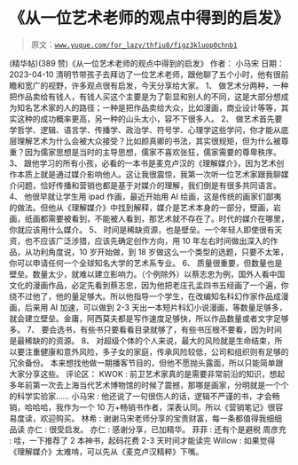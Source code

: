 # 《从一位艺术老师的观点中得到的启发》

> 原文：[`www.yuque.com/for_lazy/thfiu8/figz3kluop0chnb1`](https://www.yuque.com/for_lazy/thfiu8/figz3kluop0chnb1)

<ne-h2 id="2be8a717" data-lake-id="2be8a717"><ne-heading-ext><ne-heading-anchor></ne-heading-anchor><ne-heading-fold></ne-heading-fold></ne-heading-ext><ne-heading-content><ne-text id="u278151c2">(精华帖)(389 赞)《从一位艺术老师的观点中得到的启发》</ne-text></ne-heading-content></ne-h2> <ne-p id="u8b23b185" data-lake-id="u8b23b185"><ne-text id="u836511a2">作者： 小马宋</ne-text></ne-p> <ne-p id="u860caed8" data-lake-id="u860caed8"><ne-text id="udcbae374">日期：2023-04-10</ne-text></ne-p> <ne-p id="u27872eb2" data-lake-id="u27872eb2"><ne-text id="u1681bce8">清明节带孩子去拜访了一位艺术老师，跟他聊了五个小时，他有很前瞻和宽广的视野，许多观点很有启发，今天分享给大家。</ne-text> <ne-text id="ue3615d70">1、 做艺术分两种，一种把作品卖给有钱人，有钱人买这个主要是为了彰显和别人的不同，这是大部分想成为知名艺术家的人的路径；一种是把作品卖给大众，比如漫画，商业设计等等，其实这种的成功概率更高，另一种的山头太小，容不下很多人。</ne-text> <ne-text id="u9dc372fc">2、 做艺术首先要学哲学、逻辑、语言学、传播学、政治学、符号学、心理学这些学问，你才能从底层理解艺术为什么会被大众接受？比如颜真卿的书法，其实很规矩，但为什么被尊重？因为儒家思想是当时的主导思想，儒家不喜欢张狂，儒家需要的尊卑秩序。</ne-text> <ne-text id="u72d5876e">3、 跟他学习的所有小孩，必看的一本书是麦克卢汉的《理解媒介》，因为艺术创作本质上就是通过媒介影响他人。这让我很震惊，我第一次听一位艺术家跟我聊媒介问题，恰好传播和营销也都是基于对媒介的理解，我们倒是有很多共同语言。</ne-text> <ne-text id="u4f8c0e63">4、 他很早就让学生用 ipad 作画，最近开始用 AI 绘画，这是传统的画家们鄙夷的做法。但他从《理解媒介》中找到解释，媒介是艺术本身的一部分，壁画，岩画，纸画都需要被看到，不能被人看到，那艺术就不存在了。时代的媒介在哪里，你就应该用什么媒介。</ne-text> <ne-text id="u6a830cdd">5、 时间是稀缺资源，也是壁垒。一个年轻人即使很有天资，也不应该广泛涉猎，应该先确定创作方向，用 10 年左右时间做出深入的作品，从功利角度说，10 岁开始做，到 18 岁做这么一个类型的选题，只要不太笨，你可以申请任何一个全球知名大学的艺术系专业。</ne-text> <ne-text id="u025afb13">6、 质量很重要，但数量也是壁垒。数量太少，就难以建立影响力。（个例除外）以蔡志忠为例，国外人看中国文化的漫画作品，必定先看到蔡志忠，因为他把老庄孔孟四书五经画了一个遍，你绕不过他了，他的量足够大。所以他指导一个学生，在改编知名科幻作家作品成漫画，后来用 AI 加速，可以做到 2-3 天出一本短片科幻小说漫画，等数量足够多，就会建立壁垒。金庸，阿西莫夫都是写作速度足够快，所以作品数量或者文字足够多。</ne-text> <ne-text id="u5dcb3cfb">7、 要会选书，有些书只要看看目录就够了，有些书压根不要看，因为时间是最稀缺的的资源。</ne-text> <ne-text id="ue24582b6">8、 对超级个体的个人来说，最大的风险就是生命结束，所以要注重健康和意外风险，多子女的家庭，传承风险较低，公司和组织则有足够的冗余备份。</ne-text> <ne-text id="u53e52c9f">本来想找他做一期播客节目的，但他不愿抛头露面，所以只能简单跟大家分享这些。</ne-text></ne-p> <ne-hole id="u607449af" data-lake-id="u607449af"><ne-card data-card-name="hr" data-card-type="block" id="DliRW" data-event-boundary="card"><ne-p id="u0204e3ff" data-lake-id="u0204e3ff"><ne-text id="u7f6aa0d6">评论区：</ne-text></ne-p> <ne-p id="u805149fc" data-lake-id="u805149fc"><ne-text id="u408d1262">KWOK : 前卫艺术家真的是需要非常前沿的知识，想起多年前第一次去上海当代艺术博物馆的时候了震撼，那哪是画家，分明就是一个个的科学实验家……</ne-text> <ne-text id="u63a2d558">小马宋 : 他还说了一句很伤人的话，逻辑不严谨的书，才会畅销，哈哈哈，我作为一个 10 万+畅销书作者，深表认同。所以《营销笔记》很容易度读，欢迎购买。</ne-text> <ne-text id="uaa9960a3">林希 : 谢谢马宋老师分享的宝贵财富，每一条都值得我细细品读</ne-text> <ne-text id="uf26800e3">亦仁 : 很受启发。</ne-text> <ne-text id="u539cebda">亦仁 : 感谢分享，已加精华。</ne-text> <ne-text id="u21ac9938">菲菲 : 还有个是避税</ne-text> <ne-text id="u93daae10">周彦充 : 哇，一下推荐了 2 本神书，起码花费 2-3 天时间才能读完</ne-text> <ne-text id="uba949d5b">Willow : 如果觉得《理解媒介》太难啃，可以先从《麦克卢汉精粹》下嘴。</ne-text></ne-p></ne-card></ne-hole>